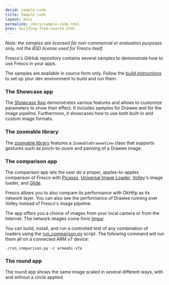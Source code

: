 ```yaml
---
docid: sample-code
title: Sample code
layout: docs
permalink: /docs/sample-code.html
prev: building-from-source.html
---
```


*Note: the samples are licensed for non-commercial or evaluation purposes only, not the BSD license used for Fresco itself.*

Fresco's GitHub repository contains several samples to demonstrate how to use Fresco in your apps.

The samples are available in source form only. Follow the [build instructions](building-from-source.html) to set up your dev environment to build and run them.

### The Showcase app

The [Showcase App](https://github.com/facebook/fresco/blob/master/samples/showcase) demonstrates various features and allows to customize parameters to show their effect.
It includes samples for Drawee and for the image pipeline. Furthermore, it showcases how to use both built-in and custom image formats.

### The zoomable library

The [zoomable library](https://github.com/facebook/fresco/blob/master/samples/zoomable) features a `ZoomableDraweeView` class that supports gestures such as pinch-to-zoom and panning of a Drawee image.

### The comparison app

The comparison app lets the user do a proper, apples-to-apples comparison of Fresco with [Picasso](http://square.github.io/picasso), [Universal Image Loader](https://github.com/nostra13/Android-Universal-Image-Loader), [Volley](https://developer.android.com/training/volley/index.html)'s image loader, and [Glide](https://github.com/bumptech/glide).

Fresco allows you to also compare its performance with OkHttp as its network layer. You can also see the performance of Drawee running over Volley instead of Fresco's image pipeline.

The app offers you a choice of images from your local camera or from the Internet. The network images come from [Imgur](http://imgur.com).

You can build, install, and run a controlled test of any combination of loaders using the [run_comparison.py](https://github.com/facebook/fresco/blob/master/run_comparison.py) script. The following command will run them all on a connected ARM v7 device:

```./run_comparison.py -c armeabi-v7a```

### The round app

The round app shows the same image scaled in several different ways, with and without a circle applied.

